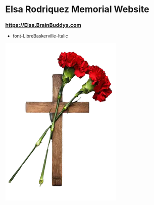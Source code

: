 # Elsa Rodriquez Memorial Website

### https://Elsa.BrainBuddys.com

 * font-LibreBaskerville-Italic

![Elsa Rodriquez](public/Funeral350x500Transparency.webp)
 

 
